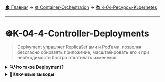 [🏠 Главная](../../README.md) → [☸️ Container-Orchestration](../../README.md#-container-orchestration) → [📚 K-04-Ресурсы-Kubernetes](../../README.md#-k-04-ресурсы-kubernetes)

---

# ☸️K-04-4-Controller-Deployments
>Deployment управляет ReplicaSet'ами и Pod'ами, позволяя безопасно обновлять приложение, масштабировать его и при необходимости быстро откатывать изменения.

<details>
<summary><b>🔍Что такое Deployment?</b></summary>

---

<img src="../img/k8s_deployments.jpg" alt="" width="700">

Deployment предоставляет **декларативное обновление** для Pod'ов и ReplicaSets. Достаточно описать желаемое состояние, а контроллер развертывания изменит текущее состояние на желаемое.

```text
# Иерархия: Deployment → ReplicaSet → Pods

Deployment (nginx-deployment)
    └── ReplicaSet (nginx-rs-123)
        ├── Pod (nginx-1)
        ├── Pod (nginx-2)
        └── Pod (nginx-3)
```

---

</details>

<details>
<summary><b>🎯Ключевые выводы</b></summary>

---

### Deployments

```text
✅ Управление ReplicaSet'ами и Pod'ами
✅ Rolling updates и rollbacks
✅ Масштабирование приложений
✅ Декларативное управление состоянием
```

### Что изучаем дальше

```text
📚 Следующая тема: Namespaces
🎯 Практика: Организация ресурсов
🔧 Инструменты: Логическое разделение
```

---

</details>

